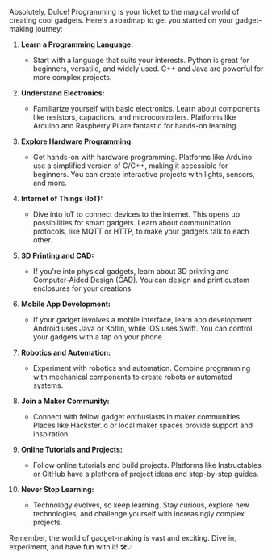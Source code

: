 Absolutely, Dulce! Programming is your ticket to the magical world of creating cool gadgets. Here's a roadmap to get you started on your gadget-making journey:

1. **Learn a Programming Language:**
    
    - Start with a language that suits your interests. Python is great for beginners, versatile, and widely used. C++ and Java are powerful for more complex projects.
2. **Understand Electronics:**
    
    - Familiarize yourself with basic electronics. Learn about components like resistors, capacitors, and microcontrollers. Platforms like Arduino and Raspberry Pi are fantastic for hands-on learning.
3. **Explore Hardware Programming:**
    
    - Get hands-on with hardware programming. Platforms like Arduino use a simplified version of C/C++, making it accessible for beginners. You can create interactive projects with lights, sensors, and more.
4. **Internet of Things (IoT):**
    
    - Dive into IoT to connect devices to the internet. This opens up possibilities for smart gadgets. Learn about communication protocols, like MQTT or HTTP, to make your gadgets talk to each other.
5. **3D Printing and CAD:**
    
    - If you're into physical gadgets, learn about 3D printing and Computer-Aided Design (CAD). You can design and print custom enclosures for your creations.
6. **Mobile App Development:**
    
    - If your gadget involves a mobile interface, learn app development. Android uses Java or Kotlin, while iOS uses Swift. You can control your gadgets with a tap on your phone.
7. **Robotics and Automation:**
    
    - Experiment with robotics and automation. Combine programming with mechanical components to create robots or automated systems.
8. **Join a Maker Community:**
    
    - Connect with fellow gadget enthusiasts in maker communities. Places like Hackster.io or local maker spaces provide support and inspiration.
9. **Online Tutorials and Projects:**
    
    - Follow online tutorials and build projects. Platforms like Instructables or GitHub have a plethora of project ideas and step-by-step guides.
10. **Never Stop Learning:**
    
    - Technology evolves, so keep learning. Stay curious, explore new technologies, and challenge yourself with increasingly complex projects.

Remember, the world of gadget-making is vast and exciting. Dive in, experiment, and have fun with it! 🛠️💡